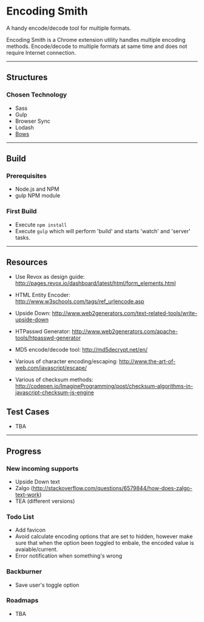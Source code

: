 
# Encoding Smith
A handy encode/decode tool for multiple formats.

Encoding Smith is a Chrome extension utility handles multiple encoding methods. Encode/decode to multiple formats at same time and does not require Internet connection.


---

## Structures

### Chosen Technology
* Sass
* Gulp
* Browser Sync
* Lodash
* [Bows](https://github.com/latentflip/bows)

---

## Build

### Prerequisites
* Node.js and NPM
* gulp NPM module

### First Build
* Execute `npm install`
* Execute `gulp` which will perform 'build' and starts 'watch' and 'server' tasks.

---

## Resources
* Use Revox as design guide: http://pages.revox.io/dashboard/latest/html/form_elements.html

* HTML Entity Encoder: http://www.w3schools.com/tags/ref_urlencode.asp
* Upside Down: http://www.web2generators.com/text-related-tools/write-upside-down
* HTPasswd Generator: http://www.web2generators.com/apache-tools/htpasswd-generator
* MD5 encode/decode tool: http://md5decrypt.net/en/
* Various of character encoding/escaping: http://www.the-art-of-web.com/javascript/escape/
* Various of checksum methods: http://codepen.io/ImagineProgramming/post/checksum-algorithms-in-javascript-checksum-js-engine


## Test Cases
* TBA

---

## Progress

### New incoming supports
* Upside Down text
* Zalgo (http://stackoverflow.com/questions/6579844/how-does-zalgo-text-work)
* TEA (different versions)

### Todo List
* Add favicon
* Avoid calculate encoding options that are set to hidden, however make sure that when the option been toggled to enbale, the encoded value is avaiable/current.
* Error notification when something's wrong

### Backburner
* Save user's toggle option

### Roadmaps
* TBA
